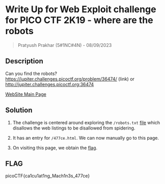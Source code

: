 # Write Up for Web Exploit challenge for PICO CTF 2K19 - where are the robots

> Pratyush Prakhar (5#1NC#4N) - 08/09/2023

## Description

Can you find the robots?\
https://jupiter.challenges.picoctf.org/problem/36474/ (link) or http://jupiter.challenges.picoctf.org:36474

[WebSite Main Page](https://github.com/pratty010/CTF/blob/master/PICO%20CTF/2K19/Web/where%20are%20the%20robots/images/web.png)

## Solution

1. The challenge is centered around exploring the `/robots.txt` [file](https://github.com/pratty010/CTF/blob/master/PICO%20CTF/2K19/Web/where%20are%20the%20robots/images/robots.png) which disallows the web listings to be disallowed from spidering.

2. It has an entry for `/477ce.html`. We can now manually go to this page.

3. On visiting this page, we obtain the [flag](https://github.com/pratty010/CTF/blob/master/PICO%20CTF/2K19/Web/where%20are%20the%20robots/images/flag.png).


## FLAG

picoCTF{ca1cu1at1ng_Mach1n3s_477ce}
